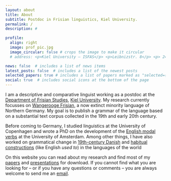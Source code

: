 ```yaml
---
layout: about
title: About
subtitle: Postdoc in Frisian linguistics, Kiel University.
permalink: /
description: #

profile:
  align: right
  image: prof_pic.jpg
  image_circular: false # crops the image to make it circular
  # address: <p>Kiel University – ISFAS</p> <p>Leibnizstr. 8</p> <p> 24118 Kiel, Germany</p>

news: false  # includes a list of news items
latest_posts: false  # includes a list of the newest posts
selected_papers: true # includes a list of papers marked as "selected={true}"
social: true  # includes social icons at the bottom of the page
---
```


I am a descriptive and comparative linguist working as a postdoc at the [Department of Frisian Studies](https://www.isfas.uni-kiel.de/de/frisistik), [Kiel University](https://www.uni-kiel.de/). My research currently focusses on [Wangerooge Frisian](/projects/wf), a now extinct minority language of Northern Germany. My goal is to publish a grammar of the language based on a substantial text corpus collected in the 19th and early 20th century.

Before coming to Germany, I studied linguistics at the University of Copenhagen and wrote a PhD on the development of the [English modal verbs](/projects/phd) at the University of Amsterdam. Among other things, I have also worked on grammatical change in [19th-century Danish](/projects/19th) and [habitual constructions](/projects/hab) (like English *used to*) in the languages of the world

On this website you can read about my research and find most of my [papers](/publications) and [presentations](/talks) for download. If you cannot find what you are looking for – or if you have any questions or comments – you are always welcome to send me an [email](mailto:s.gregersen@isfas.uni-kiel.de).
